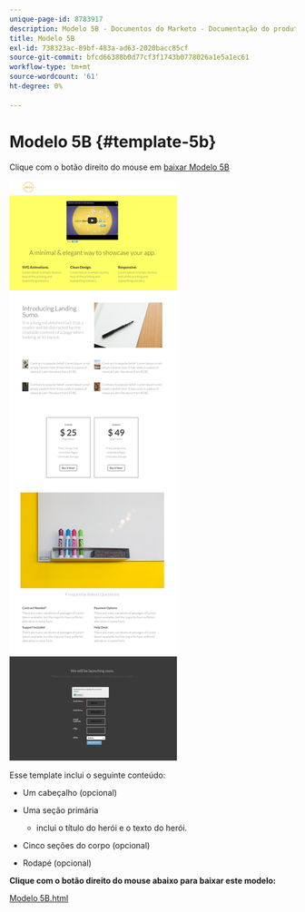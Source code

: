 ```yaml
---
unique-page-id: 8783917
description: Modelo 5B - Documentos do Marketo - Documentação do produto
title: Modelo 5B
exl-id: 738323ac-89bf-483a-ad63-2020bacc85cf
source-git-commit: bfcd66388b0d77cf3f1743b0778026a1e5a1ec61
workflow-type: tm+mt
source-wordcount: '61'
ht-degree: 0%

---
```


# Modelo 5B {#template-5b}

Clique com o botão direito do mouse em [baixar Modelo 5B](https://experienceleague.adobe.com/landing/marketo/lp-templates/template-5b.html)

![](assets/template-5b.png)

Esse template inclui o seguinte conteúdo:

* Um cabeçalho (opcional)
* Uma seção primária

   * inclui o título do herói e o texto do herói.

* Cinco seções do corpo (opcional)
* Rodapé (opcional)

**Clique com o botão direito do mouse abaixo para baixar este modelo:**

[Modelo 5B.html](https://experienceleague.adobe.com/landing/marketo/lp-templates/template-5b.html)
